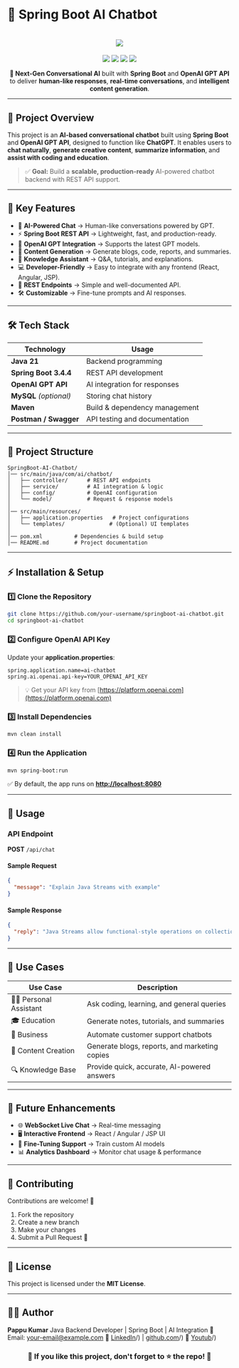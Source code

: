 # 🤖 Spring Boot AI Chatbot

<h1 align="center">
  <img src="https://readme-typing-svg.herokuapp.com?font=Roboto+Slab&size=35&color=00C9FF&center=true&vCenter=true&width=800&lines=🤖+Spring+Boot+AI+Chatbot;💬+ChatGPT-like+Conversational+AI;🚀+Built+with+Spring+Boot+%26+OpenAI" />
</h1>

<p align="center">
  <img src="https://img.shields.io/badge/Java-21-blue?style=for-the-badge&logo=java" />
  <img src="https://img.shields.io/badge/Spring_Boot-3.4.4-brightgreen?style=for-the-badge&logo=springboot" />
  <img src="https://img.shields.io/badge/OpenAI-GPT-orange?style=for-the-badge&logo=openai" />
  <img src="https://img.shields.io/badge/Backend-REST_API-yellow?style=for-the-badge" />
</p>

<p align="center">
  <b>🚀 Next-Gen Conversational AI</b> built with <b>Spring Boot</b> and <b>OpenAI GPT API</b>  
  to deliver <b>human-like responses</b>, <b>real-time conversations</b>, and <b>intelligent content generation</b>.
</p>

---

## 🧠 **Project Overview**

This project is an **AI-based conversational chatbot** built using **Spring Boot** and **OpenAI GPT API**, designed to function like **ChatGPT**.
It enables users to **chat naturally**, **generate creative content**, **summarize information**, and **assist with coding and education**.

> ✅ **Goal:** Build a **scalable, production-ready** AI-powered chatbot backend with REST API support.

---

## 🎯 **Key Features**

* 🤖 **AI-Powered Chat** → Human-like conversations powered by GPT.
* ⚡ **Spring Boot REST API** → Lightweight, fast, and production-ready.
* 🔗 **OpenAI GPT Integration** → Supports the latest GPT models.
* 📝 **Content Generation** → Generate blogs, code, reports, and summaries.
* 🧠 **Knowledge Assistant** → Q\&A, tutorials, and explanations.
* 💻 **Developer-Friendly** → Easy to integrate with any frontend (React, Angular, JSP).
* 📡 **REST Endpoints** → Simple and well-documented API.
* 🛠️ **Customizable** → Fine-tune prompts and AI responses.

---

## 🛠️ **Tech Stack**

| **Technology**         | **Usage**                     |
| ---------------------- | ----------------------------- |
| **Java 21**            | Backend programming           |
| **Spring Boot 3.4.4**  | REST API development          |
| **OpenAI GPT API**     | AI integration for responses  |
| **MySQL** *(optional)* | Storing chat history          |
| **Maven**              | Build & dependency management |
| **Postman / Swagger**  | API testing and documentation |

---

## 📂 **Project Structure**

```
SpringBoot-AI-Chatbot/
│── src/main/java/com/ai/chatbot/
│   ├── controller/      # REST API endpoints
│   ├── service/         # AI integration & logic
│   ├── config/          # OpenAI configuration
│   └── model/           # Request & response models
│
│── src/main/resources/
│   ├── application.properties   # Project configurations
│   └── templates/              # (Optional) UI templates
│
│── pom.xml          # Dependencies & build setup
│── README.md        # Project documentation
```

---

## ⚡ **Installation & Setup**

### **1️⃣ Clone the Repository**

```bash
git clone https://github.com/your-username/springboot-ai-chatbot.git
cd springboot-ai-chatbot
```

### **2️⃣ Configure OpenAI API Key**

Update your **application.properties**:

```properties
spring.application.name=ai-chatbot
spring.ai.openai.api-key=YOUR_OPENAI_API_KEY
```

> 💡 Get your API key from [https://platform.openai.com](https://platform.openai.com)

### **3️⃣ Install Dependencies**

```bash
mvn clean install
```

### **4️⃣ Run the Application**

```bash
mvn spring-boot:run
```

✅ By default, the app runs on **[http://localhost:8080](http://localhost:8080)**

---

## 🚀 **Usage**

### **API Endpoint**

**POST** `/api/chat`

#### **Sample Request**

```json
{
  "message": "Explain Java Streams with example"
}
```

#### **Sample Response**

```json
{
  "reply": "Java Streams allow functional-style operations on collections..."
}
```

---

## 📌 **Use Cases**

| **Use Case**             | **Description**                               |
| ------------------------ | --------------------------------------------- |
| 🧑‍💻 Personal Assistant | Ask coding, learning, and general queries     |
| 🎓 Education             | Generate notes, tutorials, and summaries      |
| 💼 Business              | Automate customer support chatbots            |
| 📰 Content Creation      | Generate blogs, reports, and marketing copies |
| 🔍 Knowledge Base        | Provide quick, accurate, AI-powered answers   |

---

## 🧩 **Future Enhancements**

* 🌐 **WebSocket Live Chat** → Real-time messaging
* 🖥️ **Interactive Frontend** → React / Angular / JSP UI
* 🧠 **Fine-Tuning Support** → Train custom AI models
* 📊 **Analytics Dashboard** → Monitor chat usage & performance

---

## 🤝 **Contributing**

Contributions are welcome! 🎉

1. Fork the repository
2. Create a new branch
3. Make your changes
4. Submit a Pull Request 🚀

---

## 📜 **License**

This project is licensed under the **MIT License**.

---

## 👨‍💻 **Author**

**Pappu Kumar**
Java Backend Developer | Spring Boot | AI Integration
📧 Email: [your-email@example.com](tpgcoder@gmail.com)
🔗 [LinkedIn](https://www.linkedin.com/in/pappukumar35)/) | [github.com](https://github.com/pappukumar35)/)
🔗 [Youtub](UCjv_9nWy8fNZ8KwGzQH8SKw)/)


<h3 align="center">🌟 If you like this project, don't forget to ⭐ the repo! 🌟</h3>
